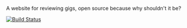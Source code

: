 A website for reviewing gigs, open source because why shouldn't it be?

[![Build Status](https://travis-ci.org/opr/gigs.svg?branch=master)](https://travis-ci.org/opr/gigs)
